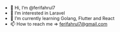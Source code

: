 - 👋 Hi, I’m @ferifahrul7
- 👀 I’m interested in Laravel
- 🌱 I’m currently learning Golang, Flutter and React 
- 📫 How to reach me => ferifahrul7@gmail.com

<!---
ferifahrul7/ferifahrul7 is a ✨ special ✨ repository because its `README.md` (this file) appears on your GitHub profile.
You can click the Preview link to take a look at your changes.
--->

